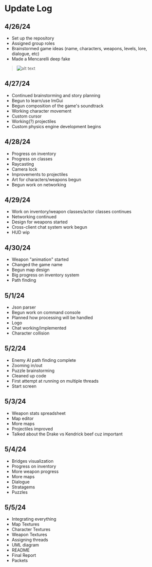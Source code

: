# Update Log
## 4/26/24
- Set up the repository
- Assigned group roles
- Brainstormed game ideas (name, characters, weapons, levels, lore, dialogue, etc)
- Made a Mencarelli deep fake
> ![alt text](images/mackarelli_deepfake.gif)

## 4/27/24
- Continued brainstorming and story planning
- Begun to learn/use ImGui
- Begun composition of the game's soundtrack
- Working character movement
- Custom cursor
- Working(?) projectiles
- Custom physics engine development begins

## 4/28/24
- Progress on inventory
- Progress on classes
- Raycasting
- Camera lock
- Improvements to projectiles
- Art for characters/weapons begun
- Begun work on networking

## 4/29/24
- Work on inventory/weapon classes/actor classes continues
- Networking continued
- Design for weapons started
- Cross-client chat system work begun
- HUD wip

## 4/30/24
- Weapon "animation" started
- Changed the game name
- Begun map design
- Big progress on inventory system
- Path finding

## 5/1/24
- Json parser
- Begun work on command console
- Planned how processing will be handled
- Logo
- Chat working/implemented
- Character collision

## 5/2/24
- Enemy AI path finding complete
- Zooming in/out
- Puzzle brainstorming
- Cleaned up code
- First attempt at running on multiple threads
- Start screen

## 5/3/24
- Weapon stats spreadsheet
- Map editor 
- More maps
- Projectiles improved
- Talked about the Drake vs Kendrick beef cuz important

## 5/4/24
- Bridges visualization
- Progress on inventory
- More weapon progress
- More maps
- Dialogue
- Stratagems
- Puzzles

## 5/5/24
- Integrating everything
- Map Textures
- Character Textures
- Weapon Textures
- Assigning threads
- UML diagram
- README
- Final Report
- Packets
